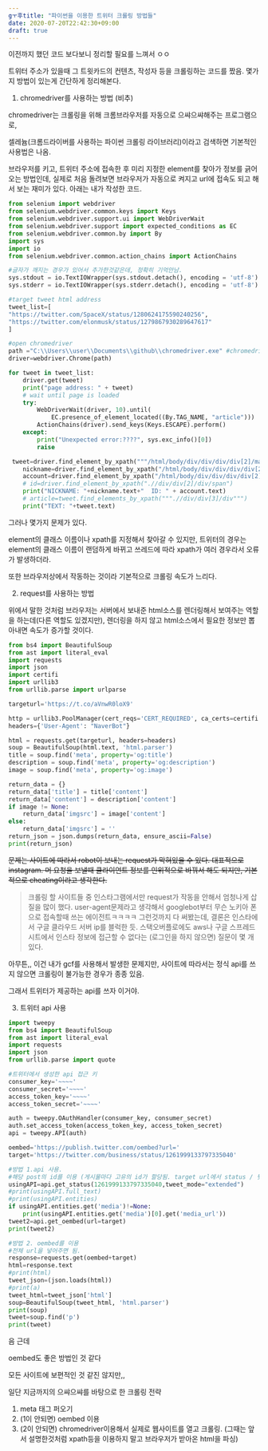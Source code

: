 ```yaml
---
gㅜ후title: "파이썬을 이용한 트위터 크롤링 방법들"
date: 2020-07-20T22:42:30+09:00
draft: true
---
```


이전까지 했던 코드 보다보니 정리할 필요를 느껴서 ㅇㅇ

트위터 주소가 있을때 그 트윗카드의 컨텐츠, 작성자 등을 크롤링하는 코드를 짰음. 몇가지 방법이 있는게 간단하게 정리해본다.



1. chromedriver를 사용하는 방법 (비추)

chromedriver는 크롤링을 위해 크롬브라우저를 자동으로 으쌰으쌰해주는 프로그램으로,

셀레늄(크롬드라이버를 사용하는 파이썬 크롤링 라이브러리)이라고 검색하면 기본적인 사용법은 나옴.

브라우저를 키고, 트위터 주소에 접속한 후 미리 지정한 element를 찾아가 정보를 긁어오는 방법인데, 실제로 처음 돌려보면 브라우저가 자동으로 켜지고 url에 접속도 되고 해서 보는 재미가 있다. 아래는 내가 작성한 코드.

```python
from selenium import webdriver
from selenium.webdriver.common.keys import Keys
from selenium.webdriver.support.ui import WebDriverWait
from selenium.webdriver.support import expected_conditions as EC
from selenium.webdriver.common.by import By
import sys
import io
from selenium.webdriver.common.action_chains import ActionChains

#글자가 깨지는 경우가 있어서 추가한것같은데, 정확히 기억안남.
sys.stdout = io.TextIOWrapper(sys.stdout.detach(), encoding = 'utf-8')
sys.stderr = io.TextIOWrapper(sys.stderr.detach(), encoding = 'utf-8')

#target tweet html address
tweet_list=[
"https://twitter.com/SpaceX/status/1280624175590240256",
"https://twitter.com/elonmusk/status/1279867930289647617"
]

#open chromedriver
path ="C:\\Users\\user\\Documents\\github\\chromedriver.exe" #chromedriver 위치
driver=webdriver.Chrome(path)

for tweet in tweet_list:
    driver.get(tweet)
    print("page address: " + tweet)
    # wait until page is loaded
    try:
        WebDriverWait(driver, 10).until(
            EC.presence_of_element_located((By.TAG_NAME, "article")))
        ActionChains(driver).send_keys(Keys.ESCAPE).perform()
    except:
        print("Unexpected error:????", sys.exc_info()[0])
        raise

 tweet=driver.find_element_by_xpath("""/html/body/div/div/div/div[2]/main/div/div/div/div/div/div/div/section/div/div/div/div[1]/div/div/article/div/div/div/div[3]/div[1]/div/span""")
    nickname=driver.find_element_by_xpath("/html/body/div/div/div/div[2]/main/div/div/div/div/div/div/div/section/div/div/div/div[1]/div/div/article/div/div/div/div[2]/div[2]/div/div/div/div[1]/a/div/div[1]/div[1]/span/span")
    account=driver.find_element_by_xpath("/html/body/div/div/div/div[2]/main/div/div/div/div/div/div/div/section/div/div/div/div[1]/div/div/article/div/div/div/div[2]/div[2]/div/div/div/div[1]/a/div/div[2]/div/span")
    # id=driver.find_element_by_xpath(".//div/div[2]/div/span")
    print("NICKNAME: "+nickname.text+"  ID: " + account.text)
    # article=tweet.find_elements_by_xpath(""".//div/div[3]/div""")
    print("TEXT: "+tweet.text)
```

그러나 몇가지 문제가 있다.

element의 클래스 이름이나 xpath를 지정해서 찾아갈 수 있지만, 트위터의 경우는 element의 클래스 이름이 랜덤하게 바뀌고 쓰레드에 따라 xpath가 여러 경우라서 오류가 발생하더라.

또한 브라우저상에서 작동하는 것이라 기본적으로 크롤링 속도가 느리다.



2. request를 사용하는 방법

위에서 말한 것처럼 브라우저는 서버에서 보내준 html소스를 렌더링해서 보여주는 역할을 하는데(다른 역할도 있겠지만), 렌더링을 하지 않고 html소스에서 필요한 정보만 뽑아내면 속도가 증가할 것이다. 

```python
from bs4 import BeautifulSoup
from ast import literal_eval
import requests
import json
import certifi
import urllib3
from urllib.parse import urlparse

targeturl='https://t.co/aVnwR0loX9'

http = urllib3.PoolManager(cert_reqs='CERT_REQUIRED', ca_certs=certifi.where())
headers={'User-Agent': "NaverBot"}

html = requests.get(targeturl, headers=headers)
soup = BeautifulSoup(html.text, 'html.parser')
title = soup.find('meta', property='og:title')
description = soup.find('meta', property='og:description')
image = soup.find('meta', property='og:image')

return_data = {}
return_data['title'] = title['content']
return_data['content'] = description['content']
if image != None:
    return_data['imgsrc'] = image['content']
else:
    return_data['imgsrc'] = ''
return_json = json.dumps(return_data, ensure_ascii=False)
print(return_json)
```

<s>문제는 사이트에 따라서 robot이 보내는 request가 막혀있을 수 있다.  대표적으로 instagram. 머 요청을 보낼때 클라이언트 정보를 인위적으로 바꿔서 해도 되지만, 기본적으로 cheating이라고 생각한다. </s> 

> 크롤링 할 사이트들 중 인스타그램에서만 request가 작동을 안해서 엄청나게 삽질을 많이 했다. user-agent문제라고 생각해서 googlebot부터 무슨 노키아 폰으로 접속할때 쓰는 에이전트ㅋㅋㅋㅋ 그런것까지 다  써봤는데, 결론은 인스타에서 구글 클라우드 서버 ip를 블럭한 듯. 스택오버플로에도 aws나 구글 스프레드시트에서 인스타 정보에 접근할 수 없다는 (로그인을 하지 않으면) 질문이 몇 개 있다.

아무튼,, 이건 내가 gcf를 사용해서 발생한 문제지만, 사이트에 따라서는 정식 api를 쓰지 않으면 크롤링이 불가능한 경우가 종종 있음.

그래서 트위터가 제공하는 api를 쓰자 이거야.



3. 트위터 api 사용

```python
import tweepy
from bs4 import BeautifulSoup
from ast import literal_eval
import requests
import json
from urllib.parse import quote

#트위터에서 생성한 api 접근 키
consumer_key='~~~~'
consumer_secret='~~~~'
access_token_key='~~~~'
access_token_secret='~~~~' 

auth = tweepy.OAuthHandler(consumer_key, consumer_secret)
auth.set_access_token(access_token_key, access_token_secret)
api = tweepy.API(auth)

oembed='https://publish.twitter.com/oembed?url='
target='https://twitter.com/business/status/1261999133797335040'

#방법 1.api 사용. 
#해당 post의 id를 이용 (게시물마다 고유의 id가 할당됨. target url에서 status / 뒷부분)
usingAPI=api.get_status(1261999133797335040,tweet_mode="extended")
#print(usingAPI.full_text)
#print(usingAPI.entities)
if usingAPI.entities.get('media')!=None:
    print(usingAPI.entities.get('media')[0].get('media_url'))
tweet2=api.get_oembed(url=target)
print(tweet2)

#방법 2. oembed를 이용
#전체 url을 넣어주면 됨.
response=requests.get(oembed+target)
html=response.text
#print(html)
tweet_json=(json.loads(html))
#print(a)
tweet_html=tweet_json['html']
soup=BeautifulSoup(tweet_html, 'html.parser')
print(soup)
tweet=soup.find('p')
print(tweet)
```

음 근데

oembed도 좋은 방법인 것 같다 

모든 사이트에 보편적인 것 같진 않지만,,



일단 지금까지의 으쌰으쌰를 바탕으로 한 크롤링 전략

1. meta 태그 퍼오기
2. (1이 안되면) oembed 이용
3. (2이 안되면) chromedriver이용해서 실제로 웹사이트를 열고 크롤링. (그때는 앞서 설명한것처럼 xpath등을 이용하지 말고 브라우저가 받아온 html을 파싱)



